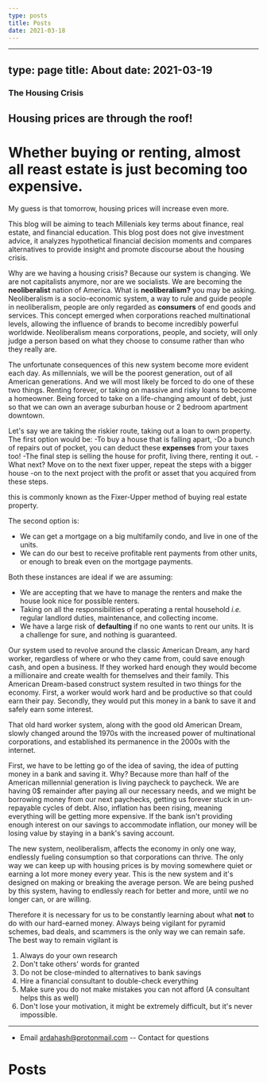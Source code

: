 ```yaml
---
type: posts
title: Posts
date: 2021-03-18
---
```

---
type: page
title: About
date: 2021-03-19
---

### The Housing Crisis

## Housing prices are through the roof!

# Whether buying or renting, almost all reast estate is just becoming too expensive. 

My guess is that tomorrow, housing prices will increase even more.
 
This blog will be aiming to teach Millenials key terms about finance, real estate, and financial education.
This blog post does not give investment advice, it analyzes hypothetical financial decision moments and compares alternatives to provide insight and promote discourse about the housing crisis.

Why are we having a housing crisis? Because our system is changing.
We are not capitalists anymore, nor are we socialists. 
We are becoming the **neoliberalist** nation of America.
What is **neoliberalism?** you may be asking.
Neoliberalism is a socio-economic system, a way to rule and guide people 
in neoliberalism, people are only regarded as **consumers** of end goods and services.
This concept emerged when corporations reached multinational levels,
allowing the influence of brands to become incredibly powerful worldwide.
Neoliberalism means corporations, people, and society, 
will only judge a person based on what they choose to consume rather than who they really are.

The unfortunate consequences of this new system become more evident each day.
As millennials, we will be the poorest generation, out of all American generations.
And we will most likely be forced to do one of these two things.
Renting forever, or taking on massive and risky loans to become a homeowner.
Being forced to take on a life-changing amount of debt,
just so that we can own an average suburban house or 2 bedroom apartment downtown. 

Let's say we are taking the riskier route, taking out a loan to own property.
The first option would be:
-To buy a house that is falling apart, 
-Do a bunch of repairs out of pocket, you can deduct these **expenses** from your taxes too!
-The final step is selling the house for profit, living there, renting it out.
-What next? Move on to the next fixer upper, repeat the steps with a bigger house
-on to the next project with the profit or asset that you acquired from these steps.

this is commonly known as the Fixer-Upper method of buying real estate property.

The second option is:
- We can get a mortgage on a big multifamily condo, and live in one of the units.
- We can do our best to receive profitable rent payments from other units, or enough to break even on the mortgage payments. 

Both these instances are ideal if we are assuming:
- We are accepting that we have to manage the renters and make the house look nice for possible renters.
- Taking on all the responsibilities of operating a rental household _i.e._ regular landlord duties, maintenance, and collecting income. 
- We have a large risk of **defaulting**  if no one wants to rent our units.
It is a challenge for sure, and nothing is guaranteed.


Our system used to revolve around the classic American Dream, any hard worker, 
regardless of where or who they came from, could save enough cash, and open a business. 
If they worked hard enough they would become a millionaire and create wealth for themselves and their family. 
This American Dream-based construct system resulted in two things for the economy. 
First, a worker would work hard and be productive so that could earn their pay. 
Secondly, they would put this money in a bank to save it and safely earn some interest. 

That old hard worker system, along with the good old American Dream, slowly changed around the 1970s
with the increased power of multinational corporations, and established its permanence in the 2000s with the internet. 

First, we have to be letting go of the idea of saving, the idea of putting money in a bank and saving it. 
Why? Because more than half of the American millennial generation is living paycheck to paycheck. 
We are having 0$ remainder after paying all our necessary needs, and we might be borrowing money from our next paychecks,
getting us forever stuck in un-repayable cycles of debt.
Also, inflation has been rising, meaning everything will be getting more expensive. 
If the bank isn't providing enough interest on our savings to accommodate inflation,
our money will be losing value by staying in a bank's saving account.

The new system, neoliberalism, affects the economy in only one way, 
endlessly fueling consumption so that corporations can thrive.
The only way we can keep up with housing prices is by moving somewhere quiet
or earning a lot more money every year. 
This is the new system and it's designed on making or breaking the average person.
We are being pushed by this system, having to endlessly reach for better and more,
 until we no longer can, or are willing. 

Therefore it is necessary for us to be constantly learning
about what **not** to do with our hard-earned money. 
Always being vigilant for pyramid schemes, bad deals, and scammers
is the only way we can remain safe. The best way to remain vigilant is

1. Always do your own research
2. Don't take others' words for granted
3. Do not be close-minded to alternatives to bank savings
4. Hire a financial consultant to double-check everything
5. Make sure you do not make mistakes you can not afford (A consultant helps this as well)
6. Don't lose your motivation, it might be extremely difficult, but it's never impossible.
---

- Email ardahash@protonmail.com -- Contact for questions

# Posts
